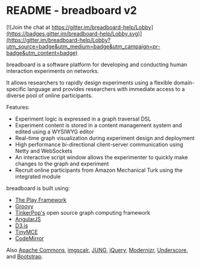 README - breadboard v2 
=====================================

[![Join the chat at https://gitter.im/breadboard-help/Lobby](https://badges.gitter.im/breadboard-help/Lobby.svg)](https://gitter.im/breadboard-help/Lobby?utm_source=badge&utm_medium=badge&utm_campaign=pr-badge&utm_content=badge)

breadboard is a software platform for developing and conducting human interaction experiments on networks. 

It allows researchers to rapidly design experiments using a flexible domain-specific language and provides researchers with immediate access to a diverse pool of online participants.

Features:

* Experiment logic is expressed in a graph traversal DSL 
* Experiment content is stored in a content management system and edited using a WYSIWYG editor 
* Real-time graph visualization during experiment design and deployment
* High performance bi-directional client-server communication using Netty and WebSockets
* An interactive script window allows the experimenter to quickly make changes to the graph and experiment
* Recruit online participants from Amazon Mechanical Turk using the integrated module

breadboard is built using:

* [The Play Framework](https://www.playframework.com/)
* [Groovy](http://www.groovy-lang.org/) 
* [TinkerPop's](http://tinkerpop.incubator.apache.org/) open source graph computing framework  
* [AngularJS](https://angularjs.org/)
* [D3.js](http://d3js.org/)
* [TinyMCE](http://www.tinymce.com/)
* [CodeMirror](https://codemirror.net/)

Also [Apache Commons](https://commons.apache.org/), [imgscalr](https://github.com/thebuzzmedia/imgscalr), [JUNG](http://jung.sourceforge.net/), [jQuery](https://jquery.com/), [Modernizr](https://modernizr.com/), [Underscore](http://underscorejs.org/), and [Bootstrap](http://getbootstrap.com/).
